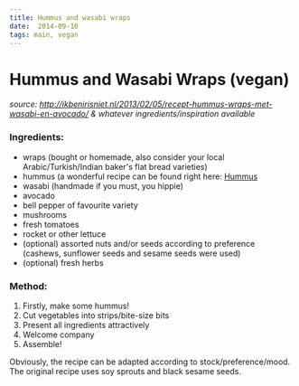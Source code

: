 ```yaml
---
title: Hummus and wasabi wraps
date:  2014-09-10
tags: main, vegan
---
```


Hummus and Wasabi Wraps (vegan)
===============================

*source:
<http://ikbenirisniet.nl/2013/02/05/recept-hummus-wraps-met-wasabi-en-avocado/>
& whatever ingredients/inspiration available*

### Ingredients:

-   wraps (bought or homemade, also consider your local
    Arabic/Turkish/Indian baker's flat bread varieties)
-   hummus (a wonderful recipe can be found right here:
    [Hummus](Hummus "wikilink")
-   wasabi (handmade if you must, you hippie)
-   avocado
-   bell pepper of favourite variety
-   mushrooms
-   fresh tomatoes
-   rocket or other lettuce
-   (optional) assorted nuts and/or seeds according to preference
    (cashews, sunflower seeds and sesame seeds were used)
-   (optional) fresh herbs

### Method:

1.  Firstly, make some hummus!
2.  Cut vegetables into strips/bite-size bits
3.  Present all ingredients attractively
4.  Welcome company
5.  Assemble!

Obviously, the recipe can be adapted according to stock/preference/mood.
The original recipe uses soy sprouts and black sesame seeds.

